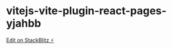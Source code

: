 # vitejs-vite-plugin-react-pages-yjahbb

[Edit on StackBlitz ⚡️](https://stackblitz.com/edit/vitejs-vite-plugin-react-pages-yjahbb)